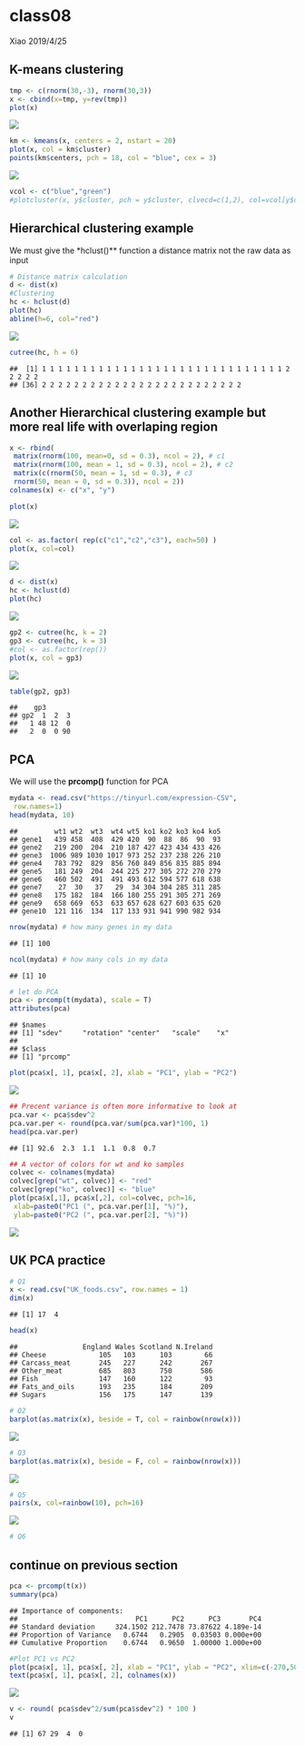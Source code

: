 class08
================
Xiao
2019/4/25

## K-means clustering

``` r
tmp <- c(rnorm(30,-3), rnorm(30,3))
x <- cbind(x=tmp, y=rev(tmp))
plot(x)
```

![](class08_files/figure-gfm/unnamed-chunk-1-1.png)<!-- -->

``` r
km <- kmeans(x, centers = 2, nstart = 20)
plot(x, col = km$cluster)
points(km$centers, pch = 18, col = "blue", cex = 3)
```

![](class08_files/figure-gfm/unnamed-chunk-1-2.png)<!-- -->

``` r
vcol <- c("blue","green")
#plotcluster(x, y$cluster, pch = y$cluster, clvecd=c(1,2), col=vcol[y$cluster])
```

## Hierarchical clustering example

We must give the \*hclust()\*\* function a distance matrix not the raw
data as input

``` r
# Distance matrix calculation
d <- dist(x)
#Clustering 
hc <- hclust(d)
plot(hc)
abline(h=6, col="red")
```

![](class08_files/figure-gfm/unnamed-chunk-2-1.png)<!-- -->

``` r
cutree(hc, h = 6) 
```

    ##  [1] 1 1 1 1 1 1 1 1 1 1 1 1 1 1 1 1 1 1 1 1 1 1 1 1 1 1 1 1 1 1 2 2 2 2 2
    ## [36] 2 2 2 2 2 2 2 2 2 2 2 2 2 2 2 2 2 2 2 2 2 2 2 2 2

## Another Hierarchical clustering example but more real life with overlaping region

``` r
x <- rbind(
 matrix(rnorm(100, mean=0, sd = 0.3), ncol = 2), # c1
 matrix(rnorm(100, mean = 1, sd = 0.3), ncol = 2), # c2
 matrix(c(rnorm(50, mean = 1, sd = 0.3), # c3
 rnorm(50, mean = 0, sd = 0.3)), ncol = 2))
colnames(x) <- c("x", "y")

plot(x)
```

![](class08_files/figure-gfm/unnamed-chunk-3-1.png)<!-- -->

``` r
col <- as.factor( rep(c("c1","c2","c3"), each=50) )
plot(x, col=col)
```

![](class08_files/figure-gfm/unnamed-chunk-3-2.png)<!-- -->

``` r
d <- dist(x)
hc <- hclust(d)
plot(hc)
```

![](class08_files/figure-gfm/unnamed-chunk-3-3.png)<!-- -->

``` r
gp2 <- cutree(hc, k = 2)
gp3 <- cutree(hc, k = 3)
#col <- as.factor(rep())
plot(x, col = gp3)
```

![](class08_files/figure-gfm/unnamed-chunk-3-4.png)<!-- -->

``` r
table(gp2, gp3)
```

    ##    gp3
    ## gp2  1  2  3
    ##   1 48 12  0
    ##   2  0  0 90

## PCA

We will use the **prcomp()** function for PCA

``` r
mydata <- read.csv("https://tinyurl.com/expression-CSV",
 row.names=1)
head(mydata, 10) 
```

    ##         wt1 wt2  wt3  wt4 wt5 ko1 ko2 ko3 ko4 ko5
    ## gene1   439 458  408  429 420  90  88  86  90  93
    ## gene2   219 200  204  210 187 427 423 434 433 426
    ## gene3  1006 989 1030 1017 973 252 237 238 226 210
    ## gene4   783 792  829  856 760 849 856 835 885 894
    ## gene5   181 249  204  244 225 277 305 272 270 279
    ## gene6   460 502  491  491 493 612 594 577 618 638
    ## gene7    27  30   37   29  34 304 304 285 311 285
    ## gene8   175 182  184  166 180 255 291 305 271 269
    ## gene9   658 669  653  633 657 628 627 603 635 620
    ## gene10  121 116  134  117 133 931 941 990 982 934

``` r
nrow(mydata) # how many genes in my data
```

    ## [1] 100

``` r
ncol(mydata) # how many cols in my data
```

    ## [1] 10

``` r
# let do PCA
pca <- prcomp(t(mydata), scale = T)
attributes(pca)
```

    ## $names
    ## [1] "sdev"     "rotation" "center"   "scale"    "x"       
    ## 
    ## $class
    ## [1] "prcomp"

``` r
plot(pca$x[, 1], pca$x[, 2], xlab = "PC1", ylab = "PC2")
```

![](class08_files/figure-gfm/unnamed-chunk-4-1.png)<!-- -->

``` r
## Precent variance is often more informative to look at
pca.var <- pca$sdev^2
pca.var.per <- round(pca.var/sum(pca.var)*100, 1) 
head(pca.var.per)
```

    ## [1] 92.6  2.3  1.1  1.1  0.8  0.7

``` r
## A vector of colors for wt and ko samples
colvec <- colnames(mydata)
colvec[grep("wt", colvec)] <- "red"
colvec[grep("ko", colvec)] <- "blue"
plot(pca$x[,1], pca$x[,2], col=colvec, pch=16,
 xlab=paste0("PC1 (", pca.var.per[1], "%)"),
 ylab=paste0("PC2 (", pca.var.per[2], "%)")) 
```

![](class08_files/figure-gfm/unnamed-chunk-4-2.png)<!-- -->

## UK PCA practice

``` r
# Q1
x <- read.csv("UK_foods.csv", row.names = 1)
dim(x)
```

    ## [1] 17  4

``` r
head(x)
```

    ##                England Wales Scotland N.Ireland
    ## Cheese             105   103      103        66
    ## Carcass_meat       245   227      242       267
    ## Other_meat         685   803      750       586
    ## Fish               147   160      122        93
    ## Fats_and_oils      193   235      184       209
    ## Sugars             156   175      147       139

``` r
# Q2
barplot(as.matrix(x), beside = T, col = rainbow(nrow(x)))
```

![](class08_files/figure-gfm/unnamed-chunk-5-1.png)<!-- -->

``` r
# Q3
barplot(as.matrix(x), beside = F, col = rainbow(nrow(x)))
```

![](class08_files/figure-gfm/unnamed-chunk-5-2.png)<!-- -->

``` r
# Q5
pairs(x, col=rainbow(10), pch=16)
```

![](class08_files/figure-gfm/unnamed-chunk-5-3.png)<!-- -->

``` r
# Q6
```

## continue on previous section

``` r
pca <- prcomp(t(x))
summary(pca)
```

    ## Importance of components:
    ##                             PC1      PC2      PC3       PC4
    ## Standard deviation     324.1502 212.7478 73.87622 4.189e-14
    ## Proportion of Variance   0.6744   0.2905  0.03503 0.000e+00
    ## Cumulative Proportion    0.6744   0.9650  1.00000 1.000e+00

``` r
#Plot PC1 vs PC2
plot(pca$x[, 1], pca$x[, 2], xlab = "PC1", ylab = "PC2", xlim=c(-270,500))
text(pca$x[, 1], pca$x[, 2], colnames(x))
```

![](class08_files/figure-gfm/unnamed-chunk-6-1.png)<!-- -->

``` r
v <- round( pca$sdev^2/sum(pca$sdev^2) * 100 )
v
```

    ## [1] 67 29  4  0
